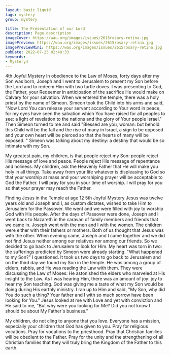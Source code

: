 ```yaml
---
layout: basic.liquid
tags: mystery
group: mystery

title: The Presentation of our Lord
description: Page description
imageCover: https://wau.org/images/issues/2615rosary-retina.jpg
imagePreview: https://wau.org/images/issues/2615rosary-retina.jpg
imagePreviewMini: https://wau.org/images/issues/2615rosary-retina.jpg
pubDate: 2022-07-25 02:48:33
keywords:
- Mystery4
---
```



4th Joyful Mystery
In obedience to the Law of Moses, forty days after my Son was born, Joseph and I went to Jerusalem to present my Son before the Lord and to redeem Him with two turtle doves. I was presenting to God, the Father, your Redeemer in anticipation of the sacrifice He would make on Calvary for your salvation. When we entered the temple, there was a holy priest by the name of Simeon. Simeon took the Child into his arms and said, "Now Lord You can release your servant according to Your word in peace, for my eyes have seen the salvation which You have raised for all peoples to see: a light of revelation to the nations and the glory of Your people Israel." Then Simeon turned to me and said "Blessed are you, woman: but behold this Child will be the fall and the rise of many in Israel, a sign to be opposed and your own heart will be pierced so that the hearts of many will be exposed. " Simeon was talking about my destiny: a destiny that would be so intimate with my Son.

My greatest pain, my children, is that people reject my Son: people reject His message of love and peace. People reject His message of repentance and holiness. My children, ask the Heavenly Father that He will make you holy in all things. Take away from your life whatever is displeasing to God so that your worship at mass and your worshiping prayer will be acceptable to God the Father. I will pray for you in your time of worship. I will pray for you so that your prayer may reach the Father.

Finding Jesus in the Temple at age 12
5th Joyful Mystery
Jesus was twelve years old and Joseph and I, as custom dictates, wished to take Him to Jerusalem for the Passover. We went and we were filled with joy to worship God with His people. After the days of Passover were done, Joseph and I went back to Nazareth in the caravan of family members and friends that we came in. Joseph went with the men and I with the women. The children were either with their fathers or mothers. Both of us thought that Jesus was with the other. When evening came, Joseph and I came together and we did not find Jesus neither among our relatives nor among our friends. So we decided to go back to Jerusalem to look for Him. My heart was torn in two: the sufferings predicted by Simeon were already starting. "What happened to my Son?" I questioned. It took us two days to go back to Jerusalem and on the third day we found my Son in the temple. He was among a group of elders, rabbis, and He was reading the Law with them. They were discussing the Law of Moses: He astonished the elders who marveled at His insight to the Law. As I was hearing Him, there was an amount of joy: joy to hear my Son teaching. God was giving me a taste of what my Son would be doing during His earthly ministry. I ran up to Him and said, "My Son, why did You do such a thing? Your father and I with so much sorrow have been looking for You." Jesus looked at me with Love and yet with conviction and He said to me, "But why were you looking for Me? Did you not know I should be about My Father's business."

My children, do not cling to anyone that you love. Everyone has a mission, especially your children that God has given to you. Pray for religious vocations. Pray for vocations to the priesthood. Pray that Christian families will be obedient to the Father. Pray for the unity and the strengthening of all Christian families that they will truly bring the Kingdom of the Father to this earth.


